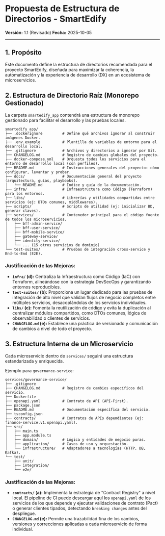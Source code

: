 # Propuesta de Estructura de Directorios - SmartEdify

**Versión:** 1.1 (Revisado)
**Fecha:** 2025-10-05

---

## 1. Propósito

Este documento define la estructura de directorios recomendada para el proyecto SmartEdify, diseñada para maximizar la coherencia, la automatización y la experiencia de desarrollo (DX) en un ecosistema de microservicios.

## 2. Estructura de Directorio Raíz (Monorepo Gestionado)

La carpeta `smartedify_app` contendrá una estructura de monorepo gestionado para facilitar el desarrollo y las pruebas locales.

```
smartedify_app/
├── .dockerignore         # Define qué archivos ignorar al construir imágenes Docker.
├── .env.example          # Plantilla de variables de entorno para el desarrollo local.
├── .gitignore            # Archivos y directorios a ignorar por Git.
├── CHANGELOG.md          # Registro de cambios globales del proyecto.
├── docker-compose.yml    # Orquesta todos los servicios para el entorno de desarrollo local (con perfiles).
├── README.md             # Instrucciones generales del proyecto: cómo configurar, levantar y probar.
├── docs/                 # Documentación general del proyecto (arquitectura, guías, playbooks).
│   └── README.md         # Índice y guía de la documentación.
├── infra/                # Infraestructura como Código (Terraform) para los entornos.
├── libs/                 # Librerías y utilidades compartidas entre servicios (ej: DTOs comunes, middlewares).
├── scripts/              # Scripts de utilidad (ej: inicializar BD, generar claves).
├── services/             # Contenedor principal para el código fuente de todos los microservicios.
│   ├── bff-admin-service/
│   ├── bff-user-service/
│   ├── bff-mobile-service/
│   ├── gateway-service/
│   ├── identity-service/
│   └── ... (15 otros servicios de dominio)
└── test-suites/          # Pruebas de integración cross-service y End-to-End (E2E).
```

### Justificación de las Mejoras:

- **`infra/` (d):** Centraliza la Infraestructura como Código (IaC) con Terraform, alineándose con la estrategia DevSecOps y garantizando entornos reproducibles.
- **`test-suites/` (b):** Proporciona un lugar dedicado para las pruebas de integración de alto nivel que validan flujos de negocio completos entre múltiples servicios, desacoplándolas de los servicios individuales.
- **`libs/` (c):** Fomenta la reutilización de código y evita la duplicación al centralizar módulos compartidos, como DTOs comunes, lógica de observabilidad o clientes de servicios.
- **`CHANGELOG.md` (e):** Establece una práctica de versionado y comunicación de cambios a nivel de todo el proyecto.

## 3. Estructura Interna de un Microservicio

Cada microservicio dentro de `services/` seguirá una estructura estandarizada y enriquecida.

Ejemplo para `governance-service`:

```
services/governance-service/
├── .gitignore
├── CHANGELOG.md          # Registro de cambios específicos del servicio.
├── Dockerfile
├── openapi.yaml          # Contrato de API (API-First).
├── package.json
├── README.md             # Documentación específica del servicio.
├── tsconfig.json
├── contracts/            # Contratos de APIs dependientes (ej: finance-service.v1.openapi.yaml).
├── src/
│   ├── main.ts
│   ├── app.module.ts
│   ├── domain/           # Lógica y entidades de negocio puras.
│   ├── application/      # Casos de uso y orquestación.
│   └── infrastructure/   # Adaptadores a tecnologías (HTTP, DB, Kafka).
└── test/
    ├── unit/
    ├── integration/
    └── e2e/
```

### Justificación de las Mejoras:

- **`contracts/` (a):** Implementa la estrategia de "Contract Registry" a nivel local. El pipeline de CI puede descargar aquí los `openapi.yaml` de los servicios de los que depende y ejecutar validaciones de contrato (Pact) o generar clientes tipados, detectando `breaking changes` antes del despliegue.
- **`CHANGELOG.md` (e):** Permite una trazabilidad fina de los cambios, versiones y correcciones aplicadas a cada microservicio de forma individual.
